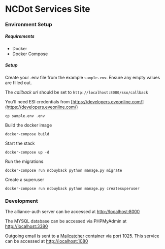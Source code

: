 # NCDot Services Site

### Environment Setup

##### Requirements

* Docker
* Docker Compose

##### Setup

Create your .env file from the example `sample.env`.  Ensure any empty values are filled out.

The *callback uri* should be set to `http://localhost:8000/sso/callback`

You'll need ESI credentials from [https://developers.eveonline.com/](https://developers.eveonline.com/)

```
cp sample.env .env
```

Build the docker image

```
docker-compose build
```

Start the stack

```
docker-compose up -d
```

Run the migrations

```
docker-compose run ncbuyback python manage.py migrate
```

Create a superuser

```
docker-compose run ncbuyback python manage.py createsuperuser
```


### Development

The alliance-auth server can be accessed at [http://localhost:8000](http://localhost:8000)

The MYSQL database can be accessed via PHPMyAdmin at [http://localhost:3380](http://localhost:3380)

Outgoing email is sent to a [Mailcatcher](https://mailcatcher.me/) container via port 1025.  This service can be accessed at [http://localhost:1080](http://localhost:1080)
